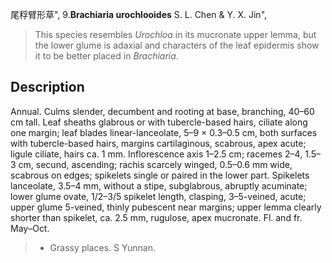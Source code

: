 尾稃臂形草",
9.**Brachiaria urochlooides** S. L. Chen & Y. X. Jin",

> This species resembles *Urochloa* in its mucronate upper lemma, but the lower glume is adaxial and characters of the leaf epidermis show it to be better placed in *Brachiaria*.

## Description
Annual. Culms slender, decumbent and rooting at base, branching, 40–60 cm tall. Leaf sheaths glabrous or with tubercle-based hairs, ciliate along one margin; leaf blades linear-lanceolate, 5–9 × 0.3–0.5 cm, both surfaces with tubercle-based hairs, margins cartilaginous, scabrous, apex acute; ligule ciliate, hairs ca. 1 mm. Inflorescence axis 1–2.5 cm; racemes 2–4, 1.5–3 cm, secund, ascending; rachis scarcely winged, 0.5–0.6 mm wide, scabrous on edges; spikelets single or paired in the lower part. Spikelets lanceolate, 3.5–4 mm, without a stipe, subglabrous, abruptly acuminate; lower glume ovate, 1/2–3/5 spikelet length, clasping, 3–5-veined, acute; upper glume 5-veined, thinly pubescent near margins; upper lemma clearly shorter than spikelet, ca. 2.5 mm, rugulose, apex mucronate. Fl. and fr. May–Oct.

> * Grassy places. S Yunnan.
